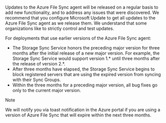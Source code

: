 Updates to the Azure File Sync agent will be released on a regular basis to add new functionality, and to address any issues that were discovered. We recommend that you configure Microsoft Update to get all updates to the Azure File Sync agent as we release them. We understand that some organizations like to strictly control and test updates. 

For deployments that use earlier versions of the Azure File Sync agent:

- The Storage Sync Service honors the preceding major version for three months after the initial release of a new major version. For example, the Storage Sync Service would support version 1.\* until three months after the release of version 2.\*.
- After three months have elapsed, the Storage Sync Service begins to block registered servers that are using the expired version from syncing with their Sync Groups.
- Within the three months for a preceding major version, all bug fixes go only to the current major version.

> [!Note]  
> We will notify you via toast notification in the Azure portal if you are using a version of Azure File Sync that will expire within the next three months.